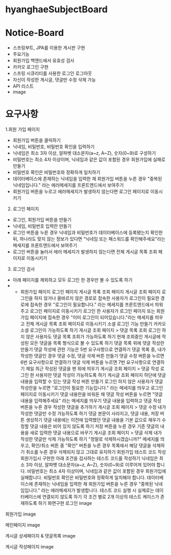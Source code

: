 # hyanghaeSubjectBoard

# Notice-Board
* 스프링부트, JPA를 이용한 게시판 구현
* 주요기능
* 회원가입 백엔드에서 유효성 검사
* 카카오 로그인 구현
* 스프링 시큐리티를 사용한 로그인 로그아웃
* 자신이 작성한 게시글, 댓글만 수정 삭제 가능
* API 리스트
* image

# 요구사항
1.회원 가입 페이지
 * 회원가입 버튼을 클릭하기
 * 닉네임, 비밀번호, 비밀번호 확인을 입력하기
 * 닉네임은 최소 3자 이상, 알파벳 대소문자(a~z, A~Z), 숫자(0~9)로 구성하기
 * 비밀번호는 최소 4자 이상이며, 닉네임과 같은 값이 포함된 경우 회원가입에 실패로 만들기
 * 비밀번호 확인은 비밀번호와 정확하게 일치하기
 * 데이터베이스에 존재하는 닉네임을 입력한 채 회원가입 버튼을 누른 경우 "중복된 닉네임입니다." 라는 에러메세지를 프론트엔드에서 보여주기
 * 회원가입 버튼을 누르고 에러메세지가 발생하지 않는다면 로그인 페이지로 이동시키기
2. 로그인 페이지
 * 로그인, 회원가입 버튼을 만들기
 * 닉네임, 비밀번호 입력란 만들기
 * 로그인 버튼을 누른 경우 닉네임과 비밀번호가 데이터베이스에 등록됐는지 확인한 뒤, 하나라도 맞지 않는 정보가 있다면 "닉네임 또는 패스워드를 확인해주세요"라는 메세지를 프론트엔드에서 보여주기
 * 로그인 버튼을 눌러서 에러 메세지가 발생하지 않는다면 전체 게시글 목록 조회 페이지로 이동시키기
3. 로그인 검사
 * 아래 페이지를 제외하고 모두 로그인 한 경우만 볼 수 있도록 하기 
 * * 회원가입 페이지 
로그인 페이지
게시글 목록 조회 페이지
게시글 조회 페이지
로그인을 하지 않거나 올바르지 않은 경로로 접속한 사용자가 로그인이 필요한 경로에 접속한 경우 "로그인이 필요합니다." 라는 메세지를 프론트엔드에서 띄워주고 로그인 페이지로 이동시키기
로그인 한 사용자가 로그인 페이지 또는 회원가입 페이지에 접속한 경우 "이미 로그인이 되어있습니다."라는 메세지를 띄우고 전체 게시글 목록 조회 페이지로 이동시키기
소셜 로그인 기능 만들기
카카오 소셜 로그인이 가능하도록 하기
게시글 조회 페이지 > 댓글 목록 조회
로그인 하지 않은 사용자도 댓글 목록 조회가 가능하도록 하기
현재 조회중인 게시글에 작성된 모든 댓글을 목록 형식으로 볼 수 있도록 하기
댓글 목록 위에 댓글 작성란 만들기
댓글 작성에 관한 기능은 5번 요구사항으로 연결하기
댓글 목록 중, 내가 작성한 댓글인 경우 댓글 수정, 댓글 삭제 버튼 만들기
댓글 수정 버튼을 누르면 6번 요구사항으로 연결하기
댓글 삭제 버튼을 누르면 7번 요구사항으로 연결하기
제일 최근 작성된 댓글을 맨 위에 띄우기
게시글 조회 페이지 > 댓글 작성
로그인 한 사용자만 댓글 작성이 가능하도록 하기
게시글 조회 페이지 하단에 댓글 내용을 입력할 수 있는 댓글 작성 버튼 만들기
로그인 하지 않은 사용자가 댓글 작성란을 누르면 "로그인이 필요한 기능입니다." 라는 메세지를 띄우고 로그인 페이지로 이동시키기
댓글 내용란을 비워둔 채 댓글 작성 버튼을 누르면 "댓글 내용을 입력해주세요" 라는 메세지를 띄우기
댓글 내용을 입력하고 댓글 작성 버튼을 누른 경우 작성한 댓글을 추가하기
게시글 조회 페이지 > 댓글 수정
내가 작성한 댓글만 수정 가능하도록 하기
댓글 본문이 사라지고, 댓글 내용, 저장 버튼 생성하기
댓글 내용에는 이전에 입력했던 댓글 내용을 기본 값으로 채우기
수정할 댓글 내용은 비어 있지 않도록 하기
저장 버튼을 누른 경우 기존 댓글의 내용을 새로 입력한 댓글 내용으로 바꾸기
게시글 조회 페이지 > 댓글 삭제
내가 작성한 댓글만 삭제 가능하도록 하기
"정말로 삭제하시겠습니까?" 메세지를 띄우고, 확인/취소 버튼 중 "확인" 버튼을 누른 경우 목록에서 해당 댓글을 삭제하기
취소를 누른 경우 삭제되지 않고 그대로 유지하기
회원가입 테스트 코드 작성
회원가입시 구현한 아래 조건을 검사하는 테스트 코드를 작성하기
닉네임은 최소 3자 이상, 알파벳 대소문자(a~z, A~Z), 숫자(0~9)로 이루어져 있어야 합니다.
비밀번호는 최소 4자 이상이며, 닉네임과 같은 값이 포함된 경우 회원가입에 실패합니다.
비밀번호 확인은 비밀번호와 정확하게 일치해야 합니다.
데이터베이스에 존재하는 닉네임을 입력한 채 회원가입 버튼을 누른 경우 "중복된 닉네임입니다." 라는 에러메세지가 발생합니다.
테스트 코드 실행 시 실제로는 데이터베이스에 연결되지 않도록 하기
각 조건 별로 2개 이상의 테스트 케이스가 존재하도록 하기
화면구현
로그인 image

회원가입 image

메인페이지 image

게시글 상세페이지 & 댓글목록 image

게시글 작성페이지 image
